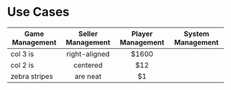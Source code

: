 <!-- TITLE: Use Cases -->
<!-- SUBTITLE: Most likely Use Cases when operating your Lottery or Raffle -->

# Use Cases


| Game Management           | Seller Management           | Player Management  |  System Management|
| -------------------------------------------------------------- |:-------------:|:-----:|:-----:|
| col 3 is      | right-aligned | $1600 |   |
| col 2 is      | centered      |   $12 |    |
| zebra stripes | are neat      |    $1 |   |